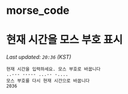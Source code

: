 # morse_code
# 현재 시간을 모스 부호 표시
<!-- MORSE_TIME_START -->
_Last updated: `20:36` (KST)_

```
현재 시간을 입력하세요. 모스 부호로 바꿉니다
..--- ----- ...-- -....
모스 부호를 다시 현재 시간으로 바꿉니다
2036
```
<!-- MORSE_TIME_END -->

